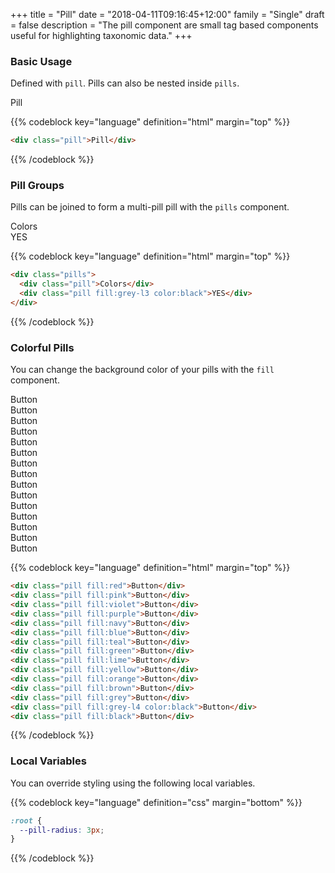 +++
title = "Pill"
date = "2018-04-11T09:16:45+12:00"
family = "Single"
draft = false
description = "The pill component are small tag based components useful for highlighting taxonomic data."
+++

### Basic Usage

Defined with `pill`. Pills can also be nested inside `pills`.

<div class="pill">Pill</div>

{{% codeblock key="language" definition="html" margin="top" %}}
```html
<div class="pill">Pill</div>
```
{{% /codeblock %}}

### Pill Groups

Pills can be joined to form a multi-pill pill with the `pills` component.

<div class="pills">
  <div class="pill">Colors</div>
  <div class="pill fill:grey-l3 color:black">YES</div>
</div>

{{% codeblock key="language" definition="html" margin="top" %}}
```html
<div class="pills">
  <div class="pill">Colors</div>
  <div class="pill fill:grey-l3 color:black">YES</div>
</div>
```
{{% /codeblock %}}

### Colorful Pills

You can change the background color of your pills with the `fill` component.

<div class="pill fill:red">Button</div>
<div class="pill fill:pink">Button</div>
<div class="pill fill:violet">Button</div>
<div class="pill fill:purple">Button</div>
<div class="pill fill:navy">Button</div>
<div class="pill fill:blue">Button</div>
<div class="pill fill:teal">Button</div>
<div class="pill fill:green">Button</div>
<div class="pill fill:lime">Button</div>
<div class="pill fill:yellow">Button</div>
<div class="pill fill:orange">Button</div>
<div class="pill fill:brown">Button</div>
<div class="pill fill:grey">Button</div>
<div class="pill fill:grey-l4 color:black">Button</div>
<div class="pill fill:black">Button</div>

{{% codeblock key="language" definition="html" margin="top" %}}
```html
<div class="pill fill:red">Button</div>
<div class="pill fill:pink">Button</div>
<div class="pill fill:violet">Button</div>
<div class="pill fill:purple">Button</div>
<div class="pill fill:navy">Button</div>
<div class="pill fill:blue">Button</div>
<div class="pill fill:teal">Button</div>
<div class="pill fill:green">Button</div>
<div class="pill fill:lime">Button</div>
<div class="pill fill:yellow">Button</div>
<div class="pill fill:orange">Button</div>
<div class="pill fill:brown">Button</div>
<div class="pill fill:grey">Button</div>
<div class="pill fill:grey-l4 color:black">Button</div>
<div class="pill fill:black">Button</div>
```
{{% /codeblock %}}

### Local Variables

You can override styling using the following local variables.

{{% codeblock key="language" definition="css" margin="bottom" %}}
```css
:root {
  --pill-radius: 3px;
}
```
{{% /codeblock %}}

